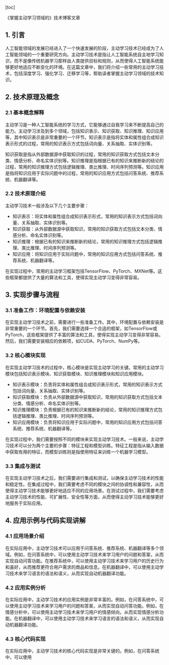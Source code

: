 
[toc]                    
                
                
《掌握主动学习领域的》技术博客文章

## 1. 引言

人工智能领域的发展已经进入了一个快速发展的阶段，主动学习技术已经成为了人工智能领域的一个重要研究方向。主动学习技术是指让人工智能系统自主地学习知识，而不是像传统机器学习那样由人类提供目标和规则，从而使得人工智能系统能够更好地适应不断变化的环境。在这篇文章中，我们将介绍一些常用的主动学习技术，包括深度学习、强化学习、迁移学习等，帮助读者掌握主动学习领域的技术知识。

## 2. 技术原理及概念

### 2.1 基本概念解释

主动学习是一种人工智能系统的学习方式，它能够通过自我学习来不断提高自己的能力。主动学习涉及到多个领域，包括知识表示、知识获取、知识推理、知识应用等，其中知识表示是非常重要的一个环节。知识表示是指将实体和属性组合成知识表示形式的过程，常用的知识表示方式包括词向量、关系抽取、实体识别等。

知识获取是指从外部数据源中获取知识的过程，常用的知识获取方式包括文本分类、情感分析、命名实体识别等。知识推理是指根据已有的知识来推断新的结论的过程，常用的知识推理方式包括逻辑推理、类比推理、时间序列预测等。知识应用是指将知识应用于实际问题中的过程，常用的知识应用方式包括问答系统、推荐系统、机器翻译等。

### 2.2 技术原理介绍

主动学习技术一般涉及以下几个主要步骤：

- 知识表示：将实体和属性组合成知识表示形式，常用的知识表示方式包括词向量、关系抽取、实体识别等。
- 知识获取：从外部数据源中获取知识，常用的知识获取方式包括文本分类、情感分析、命名实体识别等。
- 知识推理：根据已有的知识来推断新的结论，常用的知识推理方式包括逻辑推理、类比推理、时间序列预测等。
- 知识应用：将知识应用于实际问题中，常用的知识应用方式包括问答系统、推荐系统、机器翻译等。

在实现过程中，常用的主动学习框架包括TensorFlow、PyTorch、MXNet等。这些框架都提供了大量的算法和工具，使得实现主动学习变得非常容易。

## 3. 实现步骤与流程

### 3.1 准备工作：环境配置与依赖安装

在实现主动学习技术之前，需要进行一些准备工作。其中，环境配置与依赖安装是非常重要的一个环节。首先，我们需要选择一个合适的框架，如TensorFlow或PyTorch，这些框架提供了丰富的算法和工具，使得实现主动学习变得非常容易。然后，我们需要安装相应的依赖项，如CUDA、PyTorch、NumPy等。

### 3.2 核心模块实现

在实现主动学习技术的过程中，核心模块是实现主动学习的关键。常用的主动学习模块包括知识表示模块、知识获取模块、知识推理模块和知识应用模块。

- 知识表示模块：负责将实体和属性组合成知识表示形式，常用的知识表示方式包括词向量、关系抽取、实体识别等。
- 知识获取模块：负责从外部数据源中获取知识，常用的知识获取方式包括文本分类、情感分析、命名实体识别等。
- 知识推理模块：负责根据已有的知识来推断新的结论，常用的知识推理方式包括逻辑推理、类比推理、时间序列预测等。
- 知识应用模块：负责将知识应用于实际问题中，常用的知识应用方式包括问答系统、推荐系统、机器翻译等。

在实现过程中，我们需要按照不同的模块来实现主动学习技术。一般来说，主动学习技术可以分为两个主要的步骤：特征工程和模型训练。特征工程是指从输入数据中获取有用的特征，而模型训练则是指使用特征来训练一个机器学习模型。

### 3.3 集成与测试

在实现主动学习技术之后，我们需要进行集成和测试，以确保主动学习技术的性能和稳定性。在集成过程中，我们需要考虑不同的模块之间的协调性和兼容性，从而使得主动学习技术能够更好地适应不同的应用场景。在测试过程中，我们需要考虑主动学习技术的性能、可扩展性、安全性等方面，从而使得主动学习技术能够更好地服务于实际应用。

## 4. 应用示例与代码实现讲解

### 4.1 应用场景介绍

在实际应用中，主动学习技术可以应用于问答系统、推荐系统、机器翻译等多个领域。例如，在问答系统中，可以使用主动学习技术来学习用户的问题和答案，从而实现自动问答功能。在推荐系统中，可以使用主动学习技术来学习用户的历史行为和喜好，从而推荐更符合用户需求的商品和信息。在机器翻译中，可以使用主动学习技术来学习语言的语法和语义，从而实现自动机器翻译功能。

### 4.2 应用实例分析

在实际应用中，主动学习技术的应用实例是非常丰富的。例如，在问答系统中，可以使用主动学习技术来学习用户的问题和答案，从而实现自动问答功能。例如，在情感分析中，可以使用主动学习技术来学习用户的情感倾向，从而实现情感分析功能。在机器翻译中，可以使用主动学习技术来学习语言的语法和语义，从而实现自动机器翻译功能。

### 4.3 核心代码实现

在实际应用中，主动学习技术的核心代码实现是非常关键的。例如，在问答系统中，可以使用

